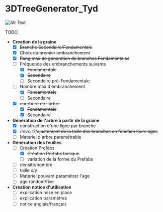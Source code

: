 # 3DTreeGenerator_Tyd

![Alt Text](https://media.giphy.com/media/W3SzP3fFlOqmq08fSZ/giphy.gif)

TODO
* **Creation de la graine**
   * [x] ~~Branche Secondaire/Fondamentale~~
   * [x] ~~Choix du premier embranchement~~
   * [x] ~~Rang max de generation de branches Fondamentales~~
   * [ ] Fréquence des embranchements suivants
      * [x] ~~Fondamentale~~
      * [x] ~~Secondaire~~
      * [ ] Secondaire pré-Fondamentale
   * [ ] Nombre max d'embranchement
      * [x] ~~Fondamentale~~
      * [ ] Secondaire
   * [x] ~~courbure de l'arbre~~
      * [x] ~~Fondamentale~~
      * [x] ~~Secondaire~~
* **Génération de l'arbre à partir de la graine**
  * [x] ~~construction d'une ligne par branche~~
   * [x] /revoir?/~~ajustement de la taille des branches en fonction leurs ages~~
   * [ ] Materiel d'arbre paramétrable
* **Génération des feuilles**
   * [ ] Création Prefabs
      * [x] ~~Création Prefabs basique~~
      * [ ] variation de la forme du Prefabs
   * [ ] densité/nombre
   * [ ] taille x/y
   * [ ] Materiel pouvant paramétrer l'age
   * [ ] age random/fixe
* **Création notice d'utilisation**
   * [ ] explication mise en place
   * [ ] explication paramètres
   * [ ] notice anglais/français
